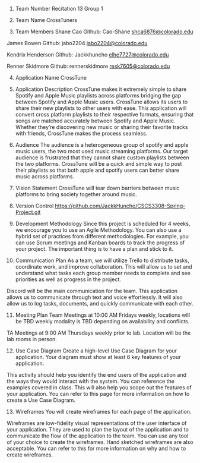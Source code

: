 1. Team Number
Recitation 13
Group 1

2. Team Name
CrossTuners

3. Team Members
Shane Cao
Github: Cao-Shane
shca6876@colorado.edu

James Bowen
Github: jabo2204
jabo2204@colorado.edu

Kendrix Henderson
Github: Jackkhuncho
elhe7727@colorado.edu

Renner Skidmore
Github: rennerskidmore
resk7605@colorado.edu

4. Application Name
CrossTune

5. Application Description
CrossTune makes it extremely simple to share Spotify and Apple Music playlists across platforms bridging the gap between Spotify and Apple Music users. CrossTune allows its users to share their new playlists to other users with ease. This application will convert cross platform playlists to their respective formats, ensuring that songs are matched accurately between Spotify and Apple Music. Whether they’re discovering new music or sharing their favorite tracks with friends, CrossTune makes the process seamless. 

6. Audience
The audience is a heterogeneous group of spotify and apple music users, the two most used music streaming platforms. Our target audience is frustrated that they cannot share custom playlists between the two platforms. CrossTune will be a quick and simple way to post their playlists so that both apple and spotify users can better share music across platforms.

7. Vision Statement
CrossTune will tear down barriers between music platforms to bring society together around music.

8. Version Control
https://github.com/JackkHuncho/CSCS3308-Spring-Project.git

9. Development Methodology
Since this project is scheduled for 4 weeks, we encourage you to use an Agile Methodology. You can also use a hybrid set of practices from different methodologies. For example, you can use Scrum meetings and Kanban boards to track the progress of your project. The important thing is to have a plan and stick to it.

10. Communication Plan
As a team, we will utilize Trello to distribute tasks, coordinate work, and improve collaboration. This will allow us to set and understand what tasks each group member needs to complete and see priorities as well as progress in the project.

Discord will be the main communication for the team. This application allows us to communicate through text and voice effortlessly. It will also allow us to log tasks, documents, and quickly communicate with each other.

11. Meeting Plan
Team Meetings at 10:00 AM Fridays weekly, locations will be TBD weekly modality is TBD depending on availability and conflicts.

TA Meetings at 9:00 AM Thursdays weekly prior to lab. Location will be the lab rooms in person.

12. Use Case Diagram
Create a high-level Use Case Diagram for your application. Your diagram must show at least 6 key features of your application.

This activity should help you identify the end users of the application and the ways they would interact with the system. You can reference the examples covered in class. This will also help you scope out the features of your application. You can refer to this page for more information on how to create a Use Case Diagram.

13. Wireframes
You will create wireframes for each page of the application.

Wireframes are low-fidelity visual representations of the user interface of your application. They are used to plan the layout of the application and to communicate the flow of the application to the team. You can use any tool of your choice to create the wireframes. Hand sketched wireframes are also acceptable. You can refer to this for more information on why and how to create wireframes.
